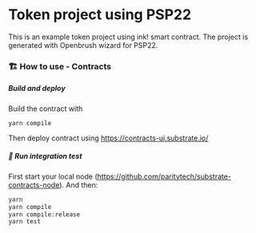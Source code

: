 # Token project using PSP22

This is an example token project using ink! smart contract. The project is generated with Openbrush wizard for PSP22.

### 🏗️ How to use - Contracts

##### Build and deploy

Build the contract with

```
yarn compile
```

Then deploy contract using https://contracts-ui.substrate.io/

##### 💫 Run integration test

First start your local node (https://github.com/paritytech/substrate-contracts-node). And then:

```sh
yarn
yarn compile
yarn compile:release
yarn test
```

